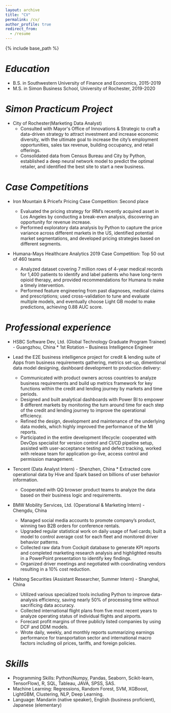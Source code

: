 ```yaml
---
layout: archive
title: "CV"
permalink: /cv/
author_profile: true
redirect_from:
  - /resume
---
```


{% include base_path %}

*Education*
======
* B.S. in Southwestern University of Finance and Economics, 2015-2019
* M.S. in Simon Business School, University of Rochester, 2019-2020

*Simon Practicum Project*
======
* City of Rochester(Marketing Data Analyst)
  * Consulted with Mayor's Office of Innovations & Strategic to craft a data-driven strategy to attract investment and increase economic diversity, with the ultimate goal to increase the city’s employment opportunities, sales tax revenue, building occupancy, and retail offerings.
  * Consolidated data from Census Bureau and City by Python, established a deep neural network model to predict the optimal retailer, and identified the best site to start a new business.

*Case Competitions*
======
* Iron Mountain & Pricefx Pricing Case Competition: Second place
  *	Evaluated the pricing strategy for IRM’s recently acquired asset in Los Angeles by conducting a break-even analysis, discovering an opportunity for revenue increase.
  *	Performed exploratory data analysis by Python to capture the price variance across different markets in the US, identified potential market segmentations, and developed pricing strategies based on different segments.

* Humana-Mays Healthcare Analytics 2019 Case Competition: Top 50 out of 460 teams
  *	Analyzed dataset covering 7 million rows of 4-year medical records for 1,400 patients to identify and label patients who have long-term opioid therapy, and provided recommendations for Humana to make a timely intervention.
  *	Performed feature engineering from past diagnoses, medical claims and prescriptions; used cross-validation to tune and evaluate multiple models, and eventually choose Light GB model to make predictions, achieving 0.88 AUC score.

*Professional experience*
======
* HSBC Software Dev, Ltd. (Global Technology Graduate Program Trainee) - Guangzhou, China                                                                    * 1st Rotation – Business Intelligence Engineer
* Lead the E2E business intelligence project for credit & lending suite of Apps from business requirements gathering, metrics set-up, dimentional data model designing, dashboard development to production delivery:
  * Communicated with product owners across countries to analyze business requirements and build up metrics framework for key functions within the credit and lending journey by markets and time periods.
  * Designed and built analytical dashboards with Power BI to empower 8 different markets by monitoring the turn around time for each step of the credit and lending journey to improve the operational efficiency.
  * Refined the design, development and maintenance of the underlying data models, which highly improved the performance of the MI reports.
  * Participated in the entire development lifecycle: cooperated with DevOps specialist for version control and CI/CD pipeline setup, assisted with user-acceptance testing and defect tracking, worked with release team for application go-live, access control and permission management. 

* Tencent (Data Analyst Intern) - Shenzhen, China                                                                                                             * Extracted core operational data by Hive and Spark based on billions of user behavior information.
  * Cooperated with QQ browser product teams to analyze the data based on their business logic and requirements.

* BMW Mobility Services, Ltd. (Operational & Marketing Intern) - Chengdu, China
  * Managed social media accounts to promote company’s product, winning two B2B orders for conference rentals.
  * Upgraded regular statistical work on daily usage of fuel cards; built a model to control average cost for each fleet and monitored driver behavior patterns.
  * Collected raw data from Cockpit database to generate KPI reports and completed marketing research analysis and highlighted results in a PowerPoint presentation to identify key findings.
  * Organized driver meetings and negotiated with coordinating vendors resulting in a 10% cost reduction.

* Haitong Securities (Assistant Researcher, Summer Intern) - Shanghai, China
  * Utilized various specialized tools including Python to improve data-analysis efficiency, saving nearly 50% of processing time without sacrificing data accuracy.
  * Collected international flight plans from five most recent years to analyze operating status of individual flights and airports.
  * Forecast profit margins of three publicly listed companies by using DCF and DDM models.
  * Wrote daily, weekly, and monthly reports summarizing earnings performance for transportation sector and international macro factors including oil prices, tariffs, and foreign policies.

*Skills*
======
* Programming Skills: Python(Numpy, Pandas, Seaborn, Scikit-learn, TensorFlow), R, SQL, Tableau, JAVA, SPSS, SAS.
* Machine Learning: Regressions, Random Forest, SVM, XGBoost, LightGBM, Clustering, NLP, Deep Learning.
* Language: Mandarin (native speaker), English (business proficient), Japanese (elementary)
